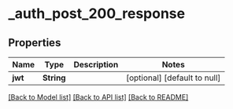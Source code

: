 # _auth_post_200_response
## Properties

| Name | Type | Description | Notes |
|------------ | ------------- | ------------- | -------------|
| **jwt** | **String** |  | [optional] [default to null] |

[[Back to Model list]](../README.md#documentation-for-models) [[Back to API list]](../README.md#documentation-for-api-endpoints) [[Back to README]](../README.md)

